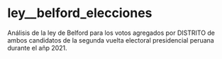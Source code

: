 # ley__belford_elecciones
Análisis de la ley de Belford para los votos agregados por DISTRITO de ambos candidatos de la segunda vuelta electoral presidencial peruana durante el añp 2021.
